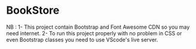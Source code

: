 # BookStore
NB : 
1- This project contain Bootstrap and Font Awesome CDN so you may need internet.
2- To run this project properly with no problem in CSS or even Bootstrap classes you need to use VScode's live server.
